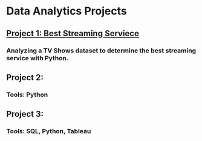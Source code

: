 # Data Analytics Projects

## [Project 1: Best Streaming Serviece](https://danieldessalew.github.io/BestStreamingServices/)

### Analyzing a TV Shows dataset to determine the best streaming service with Python.

## Project 2: 

### Tools: Python

## Project 3: 

### Tools: SQL, Python, Tableau
